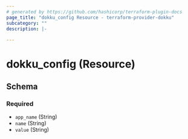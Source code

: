 ```yaml
---
# generated by https://github.com/hashicorp/terraform-plugin-docs
page_title: "dokku_config Resource - terraform-provider-dokku"
subcategory: ""
description: |-
  
---
```


# dokku_config (Resource)





<!-- schema generated by tfplugindocs -->
## Schema

### Required

- `app_name` (String)
- `name` (String)
- `value` (String)


